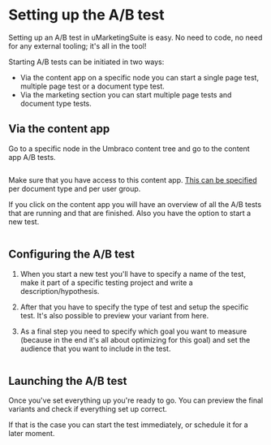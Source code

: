 # Setting up the A/B test

Setting up an A/B test in uMarketingSuite is easy. No need to code, no need for any external tooling; it's all in the tool!

Starting A/B tests can be initiated in two ways:

- Via the content app on a specific node you can start a single page test, multiple page test or a document type test.
- Via the marketing section you can start multiple page tests and document type tests.

## Via the content app

Go to a specific node in the Umbraco content tree and go to the content app A/B tests. 

![]()

Make sure that you have access to this content app. [This can be specified](/installing-umarketingsuite/settings-section/permissions/) per document type and per user group.

If you click on the content app you will have an overview of all the A/B tests that are running and that are finished. Also you have the option to start a new test.

![]()

## Configuring the A/B test

1. When you start a new test you'll have to specify a name of the test, make it part of a specific testing project and write a description/hypothesis.

2. After that you have to specify the type of test and setup the specific test. It's also possible to preview your variant from here.

3. As a final step you need to specify which goal you want to measure (because in the end it's all about optimizing for this goal) and set the audience that you want to include in the test.

![]()

## Launching the A/B test

Once you've set everything up you're ready to go. You can preview the final variants and check if everything set up correct.

If that is the case you can start the test immediately, or schedule it for a later moment.

![]()